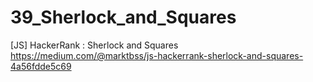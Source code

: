 # 39_Sherlock_and_Squares
[JS] HackerRank : Sherlock and Squares
https://medium.com/@marktbss/js-hackerrank-sherlock-and-squares-4a56fdde5c69
